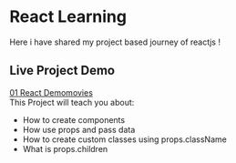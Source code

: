 # React Learning
Here i have shared my project based journey of reactjs !

## Live Project Demo
[01 React Demomovies](https://react-demomovies.netlify.app/) <br/>
This Project will teach you about: 
- How to create components
- How use props and pass data
- How to create custom classes using props.className
- What is props.children

